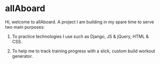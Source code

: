allAboard
=========

Hi, welcome to allAboard. A project I am building in my spare time to serve two main purposes:

1) To practice technologies I use such as Django, JS & jQuery, HTML & CSS.

2) To help me to track training progress with a slick, custom build workout generator.